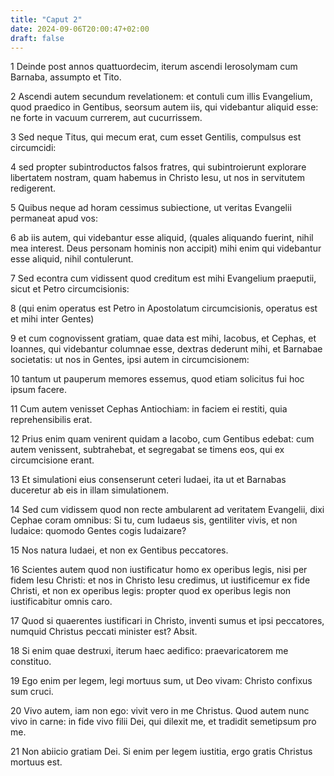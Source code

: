 ```yaml
---
title: "Caput 2"
date: 2024-09-06T20:00:47+02:00
draft: false
---
```



1 Deinde post annos quattuordecim, iterum ascendi Ierosolymam cum Barnaba, assumpto et Tito.

2 Ascendi autem secundum revelationem: et contuli cum illis Evangelium, quod praedico in Gentibus, seorsum autem iis, qui videbantur aliquid esse: ne forte in vacuum currerem, aut cucurrissem.

3 Sed neque Titus, qui mecum erat, cum esset Gentilis, compulsus est circumcidi:

4 sed propter subintroductos falsos fratres, qui subintroierunt explorare libertatem nostram, quam habemus in Christo Iesu, ut nos in servitutem redigerent.

5 Quibus neque ad horam cessimus subiectione, ut veritas Evangelii permaneat apud vos:

6 ab iis autem, qui videbantur esse aliquid, (quales aliquando fuerint, nihil mea interest. Deus personam hominis non accipit) mihi enim qui videbantur esse aliquid, nihil contulerunt.

7 Sed econtra cum vidissent quod creditum est mihi Evangelium praeputii, sicut et Petro circumcisionis:

8 (qui enim operatus est Petro in Apostolatum circumcisionis, operatus est et mihi inter Gentes)

9 et cum cognovissent gratiam, quae data est mihi, Iacobus, et Cephas, et Ioannes, qui videbantur columnae esse, dextras dederunt mihi, et Barnabae societatis: ut nos in Gentes, ipsi autem in circumcisionem:

10 tantum ut pauperum memores essemus, quod etiam solicitus fui hoc ipsum facere.

11 Cum autem venisset Cephas Antiochiam: in faciem ei restiti, quia reprehensibilis erat.

12 Prius enim quam venirent quidam a Iacobo, cum Gentibus edebat: cum autem venissent, subtrahebat, et segregabat se timens eos, qui ex circumcisione erant.

13 Et simulationi eius consenserunt ceteri Iudaei, ita ut et Barnabas duceretur ab eis in illam simulationem.

14 Sed cum vidissem quod non recte ambularent ad veritatem Evangelii, dixi Cephae coram omnibus: Si tu, cum Iudaeus sis, gentiliter vivis, et non Iudaice: quomodo Gentes cogis Iudaizare?

15 Nos natura Iudaei, et non ex Gentibus peccatores.

16 Scientes autem quod non iustificatur homo ex operibus legis, nisi per fidem Iesu Christi: et nos in Christo Iesu credimus, ut iustificemur ex fide Christi, et non ex operibus legis: propter quod ex operibus legis non iustificabitur omnis caro.

17 Quod si quaerentes iustificari in Christo, inventi sumus et ipsi peccatores, numquid Christus peccati minister est? Absit.

18 Si enim quae destruxi, iterum haec aedifico: praevaricatorem me constituo.

19 Ego enim per legem, legi mortuus sum, ut Deo vivam: Christo confixus sum cruci.

20 Vivo autem, iam non ego: vivit vero in me Christus. Quod autem nunc vivo in carne: in fide vivo filii Dei, qui dilexit me, et tradidit semetipsum pro me.

21 Non abiicio gratiam Dei. Si enim per legem iustitia, ergo gratis Christus mortuus est.

